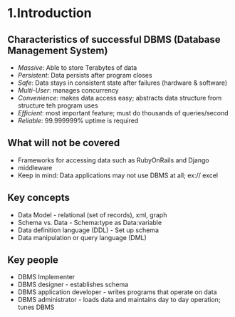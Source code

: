 # 1.Introduction
## Characteristics of successful DBMS (Database Management System)
* *Massive*: Able to store Terabytes of data
* *Persistent*: Data persists after program closes
* *Safe*: Data stays in consistent state after failures (hardware & software)
* *Multi-User*: manages concurrency
* *Convenience*: makes data access easy; abstracts data structure from structure teh program uses
* *Efficient*: most important feature; must do thousands of queries/second
* *Reliable*: 99.999999% uptime is required

## What will not be covered
* Frameworks for accessing data such as RubyOnRails and Django
* middleware
* Keep in mind: Data applications may not use DBMS at all; ex:// excel

## Key concepts
* Data Model - relational (set of records), xml, graph
* Schema vs. Data - Schema:type as Data:variable
* Data definition language (DDL) - Set up schema
* Data manipulation or query language (DML)

## Key people
* DBMS Implementer
* DBMS designer - establishes schema
* DBMS application developer - writes programs that operate on data
* DBMS administrator - loads data and maintains day to day operation; tunes DBMS
